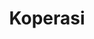 ---
id: 49
title : Koperasi
linkurl: https://kutt.it/fDaqJG
fitur : aspekpajak
createdTime : 31/07/2019
modifiedTime : 26/12/2019
topik: Versi Lengkap
---